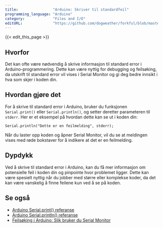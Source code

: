 ```yaml
---
title:                "Arduino: Skriver til standardfeil"
programming_language: "Arduino"
category:             "Files and I/O"
editURL:              "https://github.com/dogweather/forkful/blob/master/content/no/arduino/writing-to-standard-error.md"
---
```


{{< edit_this_page >}}

## Hvorfor

Det kan ofte være nødvendig å skrive informasjon til standard error i Arduino-programmering. Dette kan være nyttig for debugging og feilsøking, da utskrift til standard error vil vises i Serial Monitor og gi deg bedre innsikt i hva som skjer i koden din.

## Hvordan gjøre det

For å skrive til standard error i Arduino, bruker du funksjonen ```Serial.print()``` eller ```Serial.println()```, og setter deretter parameteren til ```stderr```. Her er et eksempel på hvordan dette kan se ut i koden din:

```Arduino
Serial.println("Dette er en feilmelding", stderr);
```

Når du laster opp koden og åpner Serial Monitor, vil du se at meldingen vises med røde bokstaver for å indikere at det er en feilmelding.

## Dypdykk 

Ved å skrive til standard error i Arduino, kan du få mer informasjon om potensielle feil i koden din og pinpointe hvor problemet ligger. Dette kan være spesielt nyttig når du jobber med større eller komplekse koder, da det kan være vanskelig å finne feilene kun ved å se på koden.

## Se også

- [Arduino Serial.print() referanse](https://www.arduino.cc/reference/en/language/functions/communication/serial/print/)
- [Arduino Serial.println() referanse](https://www.arduino.cc/reference/en/language/functions/communication/serial/println/)
- [Feilsøking i Arduino: Slik bruker du Serial Monitor](https://www.roboticsclassesinpune.com/blogs/arduino-debugging-serial-monitor/)